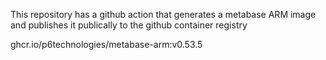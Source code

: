 This repository has a github action that generates a metabase ARM image and publishes it publically to the github container registry

ghcr.io/p6technologies/metabase-arm:v0.53.5
